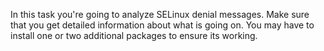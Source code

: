 In this task you're going to analyze SELinux denial messages. Make sure that you get detailed information about what is going on. You may have to install one or two additional packages to ensure its working. 
